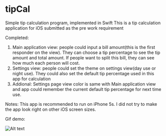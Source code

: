# tipCal
Simple tip calculation program, implemented in Swift 
This is a tip calculation application for iOS submitted as the pre work requirement

Completed:
  1. Main application view: people could input a bill amount(this is the first responder on the view). They can choose a tip percentage to see the tip amount and total amount. If people want to split this bill, they can see how much each person will cost.
  2. Settings view: people could set the theme on settings view(day use or night use). They could also set the default tip percentage used in this app for calculation
  3. Addional: Settings page view color is same with Main application view and app could remember the current default tip percentage for next time use.

Notes: 
This app is recommended to run on iPhone 5s. 
I did not try to make the app look right on other iOS screen sizes.


Gif demo:

![Alt text](ttps://github.com/ggpaue/tipCal/blob/master/tipCal.gif)
